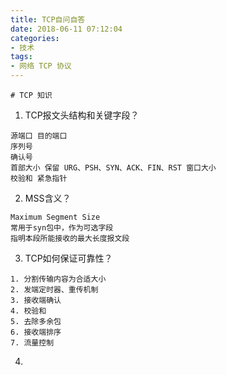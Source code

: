 ```yaml
---
title: TCP自问自答
date: 2018-06-11 07:12:04
categories:
- 技术 
tags:
- 网络 TCP 协议
---
```

    
    # TCP 知识
1. TCP报文头结构和关键字段？

```
源端口 目的端口
序列号
确认号
首部大小 保留 URG、PSH、SYN、ACK、FIN、RST 窗口大小
校验和 紧急指针
```
<!--more-->
2. MSS含义？

```
Maximum Segment Size
常用于syn包中，作为可选字段
指明本段所能接收的最大长度报文段
```
3. TCP如何保证可靠性？
 
 ```
 1. 分割传输内容为合适大小
 2. 发端定时器、重传机制
 3. 接收端确认
 4. 校验和
 5. 去除多余包
 6. 接收端排序
 7. 流量控制
 ```    
4. 



